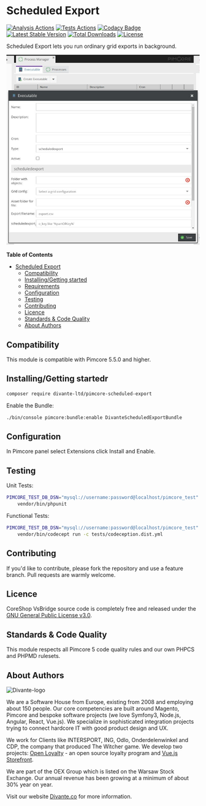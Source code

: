 # Scheduled Export
[![Analysis Actions](https://github.com/DivanteLtd/pimcore-scheduled-export/workflows/Analysis/badge.svg?branch=master)](https://github.com/DivanteLtd/pimcore-scheduled-export/actions)
[![Tests Actions](https://github.com/DivanteLtd/pimcore-scheduled-export/workflows/Tests/badge.svg?branch=master)](https://github.com/DivanteLtd/pimcore-scheduled-export/actions)
[![Codacy Badge](https://api.codacy.com/project/badge/Grade/2c51a42a456c47c9971a7e2a48bcd6f4)](https://www.codacy.com/app/Divante/pimcore-scheduled-export?utm_source=github.com&amp;utm_medium=referral&amp;utm_content=DivanteLtd/pimcore-scheduled-export&amp;utm_campaign=Badge_Grade)
[![Latest Stable Version](https://poser.pugx.org/divante-ltd/pimcore-scheduled-export/v/stable)](https://packagist.org/packages/divante-ltd/pimcore-scheduled-export)
[![Total Downloads](https://poser.pugx.org/divante-ltd/pimcore-scheduled-export/downloads)](https://packagist.org/packages/divante-ltd/pimcore-scheduled-export)
[![License](https://poser.pugx.org/divante-ltd/pimcore-scheduled-export/license)](https://github.com/DivanteLtd/divante-ltd/pimcore-scheduled-export/blob/master/LICENSE)

Scheduled Export lets you run ordinary grid exports in background.

![Scheduled Export](docs/example.jpeg?raw=true "Scheduled Export")

**Table of Contents**
- [Scheduled Export](#scheduled-export)
	- [Compatibility](#compatibility)
	- [Installing/Getting started](#installinggetting-started)
	- [Requirements](#requirements)
	- [Configuration](#configuration)
	- [Testing](#testing)
	- [Contributing](#contributing)
	- [Licence](#licence)
	- [Standards & Code Quality](#standards--code-quality)
	- [About Authors](#about-authors)

## Compatibility

This module is compatible with Pimcore 5.5.0 and higher.

## Installing/Getting startedr

```bash
composer require divante-ltd/pimcore-scheduled-export
```

Enable the Bundle:
```bash
./bin/console pimcore:bundle:enable DivanteScheduledExportBundle
```

## Configuration

In Pimcore panel select Extensions click Install and Enable.

## Testing
Unit Tests:
```bash
PIMCORE_TEST_DB_DSN="mysql://username:password@localhost/pimcore_test" \
    vendor/bin/phpunit
```

Functional Tests:
```bash
PIMCORE_TEST_DB_DSN="mysql://username:password@localhost/pimcore_test" \
    vendor/bin/codecept run -c tests/codeception.dist.yml
```

## Contributing
If you'd like to contribute, please fork the repository and use a feature branch. Pull requests are warmly welcome.

## Licence 
CoreShop VsBridge source code is completely free and released under the 
[GNU General Public License v3.0](https://github.com/DivanteLtd/divante-ltd/pimcore-scheduled-export/blob/master/LICENSE).

## Standards & Code Quality
This module respects all Pimcore 5 code quality rules and our own PHPCS and PHPMD rulesets.

## About Authors
![Divante-logo](http://divante.co/logo-HG.png "Divante")

We are a Software House from Europe, existing from 2008 and employing about 150 people. Our core competencies are built 
around Magento, Pimcore and bespoke software projects (we love Symfony3, Node.js, Angular, React, Vue.js). 
We specialize in sophisticated integration projects trying to connect hardcore IT with good product design and UX.

We work for Clients like INTERSPORT, ING, Odlo, Onderdelenwinkel and CDP, the company that produced The Witcher game. 
We develop two projects: [Open Loyalty](http://www.openloyalty.io/ "Open Loyalty") - an open source loyalty program 
and [Vue.js Storefront](https://github.com/DivanteLtd/vue-storefront "Vue.js Storefront").

We are part of the OEX Group which is listed on the Warsaw Stock Exchange. Our annual revenue has been growing at a 
minimum of about 30% year on year.

Visit our website [Divante.co](https://divante.co/ "Divante.co") for more information.
